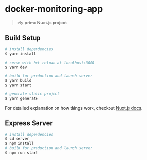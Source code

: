 # docker-monitoring-app

> My prime Nuxt.js project

## Build Setup

``` bash
# install dependencies
$ yarn install

# serve with hot reload at localhost:3000
$ yarn dev

# build for production and launch server
$ yarn build
$ yarn start

# generate static project
$ yarn generate
```

For detailed explanation on how things work, checkout [Nuxt.js docs](https://nuxtjs.org).

## Express Server

``` bash
# install dependencies
$ cd server
$ npm install
# build for production and launch server
$ npm run start
```
